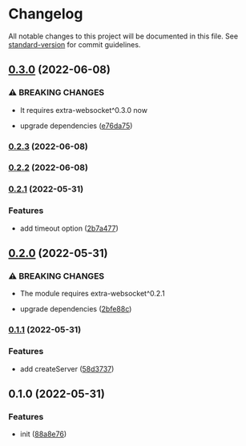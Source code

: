 # Changelog

All notable changes to this project will be documented in this file. See [standard-version](https://github.com/conventional-changelog/standard-version) for commit guidelines.

## [0.3.0](https://github.com/delight-rpc/extra-websocket/compare/v0.2.3...v0.3.0) (2022-06-08)


### ⚠ BREAKING CHANGES

* It requires extra-websocket^0.3.0 now

* upgrade dependencies ([e76da75](https://github.com/delight-rpc/extra-websocket/commit/e76da751ac383f2f40bfc0be1919d201a3d267f3))

### [0.2.3](https://github.com/delight-rpc/extra-websocket/compare/v0.2.2...v0.2.3) (2022-06-08)

### [0.2.2](https://github.com/delight-rpc/extra-websocket/compare/v0.2.1...v0.2.2) (2022-06-08)

### [0.2.1](https://github.com/delight-rpc/extra-websocket/compare/v0.2.0...v0.2.1) (2022-05-31)


### Features

* add timeout option ([2b7a477](https://github.com/delight-rpc/extra-websocket/commit/2b7a477104b50876a168cde0dbb279ad27e7de27))

## [0.2.0](https://github.com/delight-rpc/extra-websocket/compare/v0.1.1...v0.2.0) (2022-05-31)


### ⚠ BREAKING CHANGES

* The module requires extra-websocket^0.2.1

* upgrade dependencies ([2bfe88c](https://github.com/delight-rpc/extra-websocket/commit/2bfe88cc168caf55c3f6aecd4730345403e98c94))

### [0.1.1](https://github.com/delight-rpc/extra-websocket/compare/v0.1.0...v0.1.1) (2022-05-31)


### Features

* add createServer ([58d3737](https://github.com/delight-rpc/extra-websocket/commit/58d3737e4235983a2eae6989657a4c9864ea8cbb))

## 0.1.0 (2022-05-31)


### Features

* init ([88a8e76](https://github.com/delight-rpc/extra-websocket/commit/88a8e76fa7107b3ad471b9a6b1e67ed0fc74c4a5))
